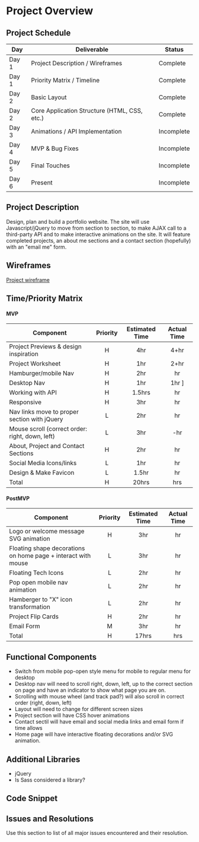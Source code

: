 # Project Overview

## Project Schedule

|  Day | Deliverable | Status
|---|---| ---|
|Day 1| Project Description / Wireframes | Complete
|Day 1| Priority Matrix / Timeline | Complete
|Day 2| Basic Layout | Complete
|Day 2| Core Application Structure (HTML, CSS, etc.) | Complete
|Day 3| Animations / API Implementation | Incomplete
|Day 4| MVP & Bug Fixes | Incomplete
|Day 5| Final Touches | Incomplete
|Day 6| Present | Incomplete


## Project Description

Design, plan and build a portfolio website. The site will use Javascript/jQuery to move from section to section, to make AJAX call to a third-party API and to make interactive animations  on the site. It will feature completed projects, an about me sections and a contact section (hopefully) with an "email me" form.

## Wireframes
[Project wireframe](img/project_wireframe.JPG)

## Time/Priority Matrix 

#### MVP
| Component | Priority | Estimated Time | Actual Time |
| --- | :---: |  :---: | :---: | 
| Project Previews & design inspiration | H | 4hr | 4+hr |
| Project Worksheet | H | 1hr | 2+hr |
| Hamburger/mobile Nav | H | 2hr | hr |
| Desktop Nav | H | 1hr | 1hr ]
| Working with API | H | 1.5hrs|  hr | 
| Responsive | H | 3hr | hr |
| Nav links move to proper section with jQuery | L | 2hr |  hr |
| Mouse scroll (correct order: right, down, left) | L | 3hr | -hr | hr |
| About, Project and Contact Sections  | H | 2hr | hr |  
| Social Media Icons/links | L | 1hr |  hr |
| Design & Make Favicon | L | 1.5hr |  hr |
| Total | H | 20hrs| hrs |

#### PostMVP
| Component | Priority | Estimated Time | Actual Time |
| --- | :---: |  :---: | :---: | 
| Logo or welcome message SVG animation | H | 3hr | hr |
| Floating shape decorations on home page + interact with mouse | L | 3hr | hr |
| Floating Tech Icons | L | 2hr | hr |
| Pop open mobile nav animation | L | 2hr | hr |
| Hamberger to "X" icon transformation | L | 2hr | hr |
| Project Flip Cards  | H | 2hr | hr |  
| Email Form | M | 3hr | hr |
| Total | H | 17hrs| hrs |


## Functional Components

- Switch from mobile pop-open style menu for mobile to regular menu for desktop
- Desktop nav will need to scroll right, down, left, up to the correct section on page and have an indicator to show what page you are on.
- Scrolling with mouse wheel (and track pad?) will also scroll in correct order (right, down, left)
- Layout will need to change for different screen sizes
- Project section will have CSS hover animations
- Contact sectil will have email and social media links and email form if time allows
- Home page will have interactive floating decorations and/or SVG animation.


## Additional Libraries
  + jQuery
  + Is Sass considered a library? 

## Code Snippet


## Issues and Resolutions
 Use this section to list of all major issues encountered and their resolution.

